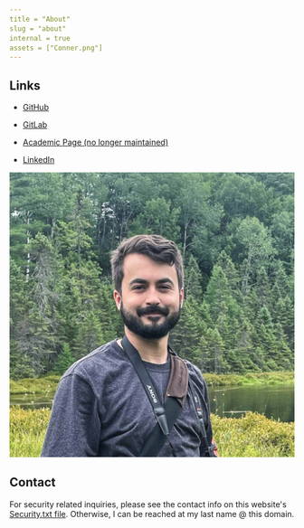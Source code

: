```yaml
---
title = "About"
slug = "about"
internal = true
assets = ["Conner.png"]
---
```


<div class="bio">
  <div>

## Links
- [GitHub](https://github.com/TheConner)
- [GitLab](https://gitlab.advtech.ca/netwinder/)
- [Academic Page (no longer maintained)](https://www.cisl.carleton.ca/~cbradley/)
- [LinkedIn](https://www.linkedin.com/in/conner-bradley/)

  </div>
  <div>
    <img src="Conner.png" class="bio-avatar">
  </div>
</div>



## Contact

For security related inquiries, please see the contact info on this website's [Security.txt file](/.well-known/security.txt). Otherwise, I can be reached at my last name @ this domain.
